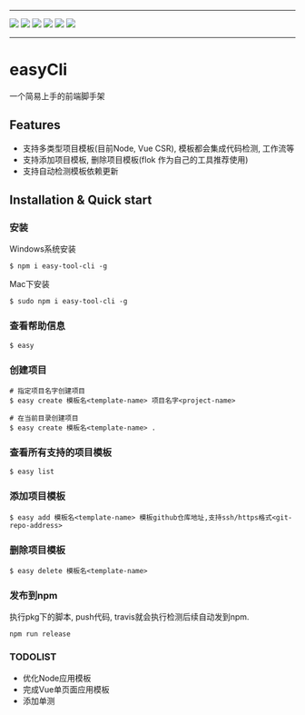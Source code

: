 <hr>
<p>
  <a><img src="https://img.shields.io/github/issues/NuoHui/easy-cli.svg" /></a>
  <a><img src="https://img.shields.io/github/forks/NuoHui/easy-cli.svg"  /></a>
  <a><img src="https://img.shields.io/github/stars/NuoHui/easy-cli.svg"  /></a>
  <a><img src="https://img.shields.io/badge/license-MIT-brightgreen.svg" /></a>
  <a><img src="https://img.shields.io/badge/build-passing-green.svg" /></a>
  <a><img src="https://img.shields.io/npm/v/easy-tool-cli.svg" /></a>
</p>
<hr>

# easyCli

一个简易上手的前端脚手架

## Features

- 支持多类型项目模板(目前Node, Vue CSR), 模板都会集成代码检测, 工作流等
- 支持添加项目模板, 删除项目模板(flok 作为自己的工具推荐使用)
- 支持自动检测模板依赖更新

## Installation & Quick start

### 安装

Windows系统安装
```
$ npm i easy-tool-cli -g
```

Mac下安装
```
$ sudo npm i easy-tool-cli -g
```

### 查看帮助信息

```
$ easy
```


### 创建项目

```
# 指定项目名字创建项目
$ easy create 模板名<template-name> 项目名字<project-name>

# 在当前目录创建项目
$ easy create 模板名<template-name> .
```

### 查看所有支持的项目模板

```
$ easy list
```

### 添加项目模板

```
$ easy add 模板名<template-name> 模板github仓库地址,支持ssh/https格式<git-repo-address>
```

### 删除项目模板

```
$ easy delete 模板名<template-name>
```

### 发布到npm

执行pkg下的脚本, push代码, travis就会执行检测后续自动发到npm.
```
npm run release
```

### TODOLIST

- 优化Node应用模板
- 完成Vue单页面应用模板
- 添加单测
